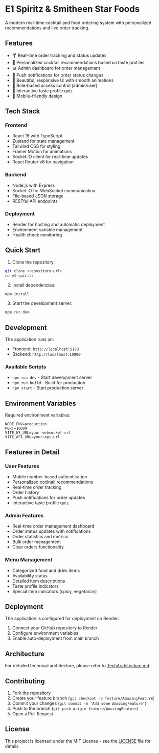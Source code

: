 # E1 Spiritz & Smitheen Star Foods

A modern real-time cocktail and food ordering system with personalized recommendations and live order tracking.

## Features

- 🍸 Real-time order tracking and status updates
- 🎯 Personalized cocktail recommendations based on taste profiles
- 📊 Admin dashboard for order management
- 🔔 Push notifications for order status changes
- 🎨 Beautiful, responsive UI with smooth animations
- 🔐 Role-based access control (admin/user)
- 🧪 Interactive taste profile quiz
- 📱 Mobile-friendly design

## Tech Stack

### Frontend
- React 18 with TypeScript
- Zustand for state management
- Tailwind CSS for styling
- Framer Motion for animations
- Socket.IO client for real-time updates
- React Router v6 for navigation

### Backend
- Node.js with Express
- Socket.IO for WebSocket communication
- File-based JSON storage
- RESTful API endpoints

### Deployment
- Render for hosting and automatic deployment
- Environment variable management
- Health check monitoring

## Quick Start

1. Clone the repository:
```bash
git clone <repository-url>
cd e1-spiritz
```

2. Install dependencies:
```bash
npm install
```

3. Start the development server:
```bash
npm run dev
```

## Development

The application runs on:
- Frontend: `http://localhost:5173`
- Backend: `http://localhost:10000`

### Available Scripts

- `npm run dev` - Start development server
- `npm run build` - Build for production
- `npm start` - Start production server

## Environment Variables

Required environment variables:

```env
NODE_ENV=production
PORT=10000
VITE_WS_URL=your-websocket-url
VITE_API_URL=your-api-url
```

## Features in Detail

### User Features
- Mobile number-based authentication
- Personalized cocktail recommendations
- Real-time order tracking
- Order history
- Push notifications for order updates
- Interactive taste profile quiz

### Admin Features
- Real-time order management dashboard
- Order status updates with notifications
- Order statistics and metrics
- Bulk order management
- Clear orders functionality

### Menu Management
- Categorized food and drink items
- Availability status
- Detailed item descriptions
- Taste profile indicators
- Special item indicators (spicy, vegetarian)

## Deployment

The application is configured for deployment on Render:

1. Connect your GitHub repository to Render
2. Configure environment variables
3. Enable auto-deployment from main branch

## Architecture

For detailed technical architecture, please refer to [TechArchitecture.md](TechArchitecture.md).

## Contributing

1. Fork the repository
2. Create your feature branch (`git checkout -b feature/AmazingFeature`)
3. Commit your changes (`git commit -m 'Add some AmazingFeature'`)
4. Push to the branch (`git push origin feature/AmazingFeature`)
5. Open a Pull Request

## License

This project is licensed under the MIT License - see the [LICENSE](LICENSE) file for details.